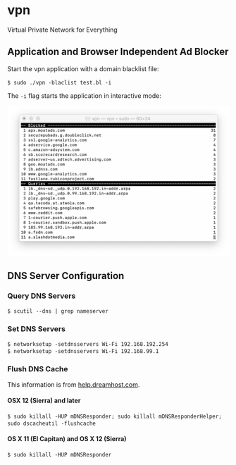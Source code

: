 # vpn
Virtual Private Network for Everything

## Application and Browser Independent Ad Blocker

Start the vpn application with a domain blacklist file:

    $ sudo ./vpn -blaclist test.bl -i

The `-i` flag starts the application in interactive mode:

![Interactive ad blocker](adblock.png)

## DNS Server Configuration

### Query DNS Servers

    $ scutil --dns | grep nameserver

### Set DNS Servers

    $ networksetup -setdnsservers Wi-Fi 192.168.192.254
    $ networksetup -setdnsservers Wi-Fi 192.168.99.1

### Flush DNS Cache

This information is from [help.dreamhost.com](https://help.dreamhost.com/hc/en-us/articles/214981288-Flushing-your-DNS-cache-in-Mac-OS-X-and-Linux).

#### OSX 12 (Sierra) and later

    $ sudo killall -HUP mDNSResponder; sudo killall mDNSResponderHelper; sudo dscacheutil -flushcache

#### OS X 11 (El Capitan) and OS X 12 (Sierra)

    $ sudo killall -HUP mDNSResponder
